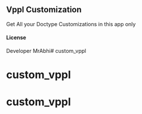 ## Vppl Customization

Get All your Doctype Customizations in this app only

#### License

Developer MrAbhi# custom_vppl
# custom_vppl
# custom_vppl
